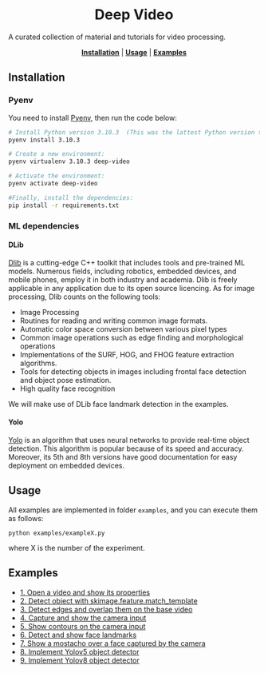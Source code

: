 <h1 align="center">
  Deep Video
</h1>

A curated collection of material and tutorials for video processing. 

<div align="center">
  <a href="#installation"><b>Installation</b></a>
  | <a href="#usage"><b>Usage</b></a>
  | <a href="#examples"><b>Examples</b></a>
</div>

## Installation

### Pyenv
You need to install [Pyenv](https://github.com/pyenv/pyenv), then run the code below:  

```bash
# Install Python version 3.10.3  (This was the lattest Python version tested for the present repo):
pyenv install 3.10.3

# Create a new environment:
pyenv virtualenv 3.10.3 deep-video

# Activate the environment:
pyenv activate deep-video

#Finally, install the dependencies:
pip install -r requirements.txt
```

### ML dependencies

#### DLib
[Dlib](http://dlib.net/) is a cutting-edge C++ toolkit that includes tools and pre-trained ML models. Numerous fields, including robotics, embedded devices, and mobile phones, employ it in both industry and academia. Dlib is freely applicable in any application due to its open source licencing. As for image processing, Dlib counts on the following tools: 
- Image Processing
- Routines for reading and writing common image formats.
- Automatic color space conversion between various pixel types
- Common image operations such as edge finding and morphological operations
- Implementations of the SURF, HOG, and FHOG feature extraction algorithms.
- Tools for detecting objects in images including frontal face detection and object pose estimation.
- High quality face recognition

We will make use of DLib face landmark detection in the examples. 

#### Yolo
[Yolo](https://docs.ultralytics.com/) is an algorithm that uses neural networks to provide real-time object detection. This algorithm is popular because of its speed and accuracy. Moreover, its 5th and 8th versions have good documentation for easy deployment on embedded devices. 

## Usage
All examples are implemented in folder `examples`, and you can execute them as follows:

```
python examples/exampleX.py
```
where X is the number of the experiment. 

## Examples
* [1. Open a video and show its properties](examples/example1.py)
* [2. Detect object with skimage.feature.match_template](examples/example2.py)
* [3. Detect edges and overlap them on the base video ](examples/example3.py)
* [4. Capture and show the camera input](examples/example4.py)
* [5. Show contours on the camera input](examples/example5.py)
* [6. Detect and show face landmarks](examples/example6.py)
* [7. Show a mostacho over a face captured by the camera](examples/example7.py)
* [8. Implement Yolov5 object detector](examples/example8.py)
* [9. Implement Yolov8 object detector](examples/example9.py)



